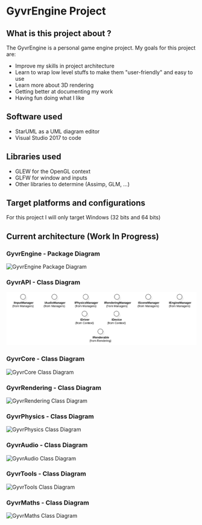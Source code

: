 # GyvrEngine Project

## What is this project about ?
The GyvrEngine is a personal game engine project. My goals for this project are:
- Improve my skills in project architecture
- Learn to wrap low level stuffs to make them "user-friendly" and easy to use
- Learn more about 3D rendering
- Getting better at documenting my work
- Having fun doing what I like

## Software used
- StarUML as a UML diagram editor
- Visual Studio 2017 to code

## Libraries used
- GLEW for the OpenGL context
- GLFW for window and inputs
- Other libraries to determine (Assimp, GLM, ...)

## Target platforms and configurations
For this project I will only target Windows (32 bits and 64 bits)

## Current architecture (Work In Progress)

### GyvrEngine - Package Diagram
![GyvrEngine Package Diagram](Documentation/svg/Package%20Diagrams!GyvrEngine%20Package%20Diagram_7.jpg)

### GyvrAPI - Class Diagram
![GyvrAPI Class Diagram](Documentation/svg/Class%20Diagrams!GyvrAPI%20Class%20Diagram_6.svg)

### GyvrCore - Class Diagram
![GyvrCore Class Diagram](Documentation/svg/Class%20Diagrams!GyvrCore%20Class%20Diagram_6.svg)

### GyvrRendering - Class Diagram
![GyvrRendering Class Diagram](Documentation/svg/Class%20Diagrams!GyvrRendering%20Class%20Diagram_6.svg)

### GyvrPhysics - Class Diagram
![GyvrPhysics Class Diagram](Documentation/svg/Class%20Diagrams!GyvrPhysics%20Class%20Diagram_6.svg)

### GyvrAudio - Class Diagram
![GyvrAudio Class Diagram](Documentation/svg/Class%20Diagrams!GyvrAudio%20Class%20Diagram_6.svg)

### GyvrTools - Class Diagram
![GyvrTools Class Diagram](Documentation/svg/Class%20Diagrams!GyvrTools%20Class%20Diagram_6.svg)

### GyvrMaths - Class Diagram
![GyvrMaths Class Diagram](Documentation/svg/Class%20Diagrams!GyvrMaths%20Class%20Diagram_6.svg)


